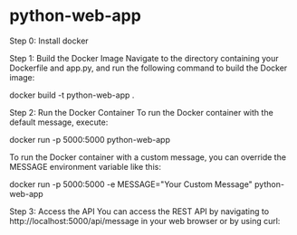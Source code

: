 # python-web-app

Step 0: Install docker

Step 1: Build the Docker Image
Navigate to the directory containing your Dockerfile and app.py, and run the following command to build the Docker image:

docker build -t python-web-app .

Step 2: Run the Docker Container
To run the Docker container with the default message, execute:

docker run -p 5000:5000 python-web-app

To run the Docker container with a custom message, you can override the MESSAGE environment variable like this:

docker run -p 5000:5000 -e MESSAGE="Your Custom Message" python-web-app

Step 3: Access the API
You can access the REST API by navigating to http://localhost:5000/api/message in your web browser or by using curl:
